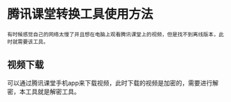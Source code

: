 # 腾讯课堂转换工具使用方法
    有时候感觉自己的网络太慢了并且想在电脑上观看腾讯课堂上的视频，但是找不到离线版本，此时就需要该工具。
## 视频下载
   可以通过腾讯课堂手机app来下载视频，此时下载的视频是加密的，需要进行解密，本工具就是解密工具。
